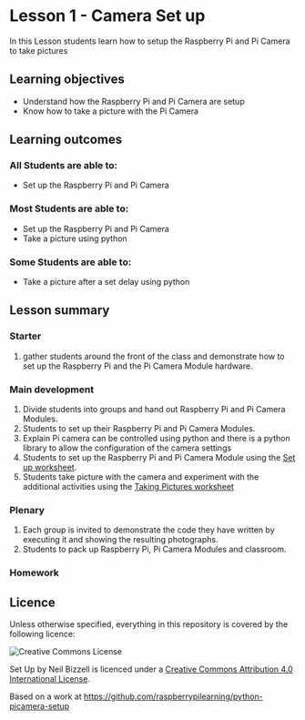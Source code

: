 # Lesson 1 - Camera Set up

In this Lesson students learn how to setup the Raspberry Pi and Pi Camera to take pictures 


## Learning objectives

- Understand how the Raspberry Pi and Pi Camera are setup
- Know how to take a picture with the Pi Camera

## Learning outcomes

### All Students are able to:
- Set up the Raspberry Pi and Pi Camera

### Most Students are able to:
- Set up the Raspberry Pi and Pi Camera
- Take a picture using python

### Some Students are able to:
- Take a picture after a set delay using python

## Lesson summary

### Starter

1. gather students around the front of the class and demonstrate how to set up the Raspberry Pi and the Pi Camera Module hardware.

### Main development

1. Divide students into groups and hand out Raspberry Pi and Pi Camera Modules.
1. Students to set up their Raspberry Pi and Pi Camera Modules.
1. Explain Pi camera can be controlled using python and there is a python library to allow the configuration of the camera settings
1. Students to set up the Raspberry Pi and Pi Camera Module using the [Set up worksheet](worksheet1.md).
1. Students take picture with the camera and experiment with the additional activities using the [Taking Pictures worksheet](worksheet2.md)

### Plenary

1. Each group is invited to demonstrate the code they have written by executing it and showing the resulting photographs. 
2. Students to pack up Raspberry Pi, Pi Camera Modules and classroom.

### Homework


## Licence

Unless otherwise specified, everything in this repository is covered by the following licence:

![Creative Commons License](http://i.creativecommons.org/l/by-sa/4.0/88x31.png)

Set Up by Neil Bizzell is licenced under a [Creative Commons Attribution 4.0 International License](http://creativecommons.org/licenses/by-sa/4.0/).

Based on a work at https://github.com/raspberrypilearning/python-picamera-setup
